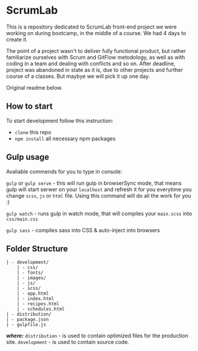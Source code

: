 # ScrumLab

This is a repository dedicated to ScrumLab front-end project we were working on during bootcamp, in the middle of a course. We had 4 days to create it.

The point of a project wasn't to deliver fully functional product, but rather familiarize ourselves with Scrum and GitFlow metodology, as well as with coding in a team and dealing with conflicts and so on.
After deadline, project was abandoned in state as it is, due to other projects and further course of a classes. But maybye we will pick it up one day.

Original readme below.

## How to start
To start development follow this instruction:

* `clone` this repo
* `npm install` all necessary npm packages


## Gulp usage
Avaliable commends for you to type in console:

`gulp` or `gulp serve`  - this will run gulp in browserSync mode, that means gulp will start serwer on your `localhost` and refresh it for you everytime you change `scss`, `js` or `html` file. Using this command will do all the work for you :)

`gulp watch` - runs gulp in watch mode, that will compiles your `main.scss` into `css/main.css`

`gulp sass` - compiles sass into CSS & auto-inject into browsers


## Folder Structure
```
| - development/
	| - css/      
	| - fonts/
	| - images/  
	| - js/
	| - scss/
	| - app.html  
	| - index.html  
	| - recipes.html    
	| - schedules.html
| - distribution/
| - package.json
| - gulpfile.js
```

***where:***
`distribution` - is used to contain optimized files for the production site.
`development`  - is used to contain source code.
